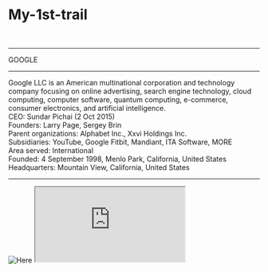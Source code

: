 # My-1st-trail
<br/>
<hr>
<ahref="https://google.com">GOOGLE</a>
<hr>
Google LLC is an American multinational corporation and technology company focusing on online advertising, search engine technology, cloud computing, computer software, quantum computing, e-commerce, consumer electronics, and artificial intelligence.<br/>
CEO: Sundar Pichai (2 Oct 2015)<br/>
Founders: Larry Page, Sergey Brin<br/>
Parent organizations: Alphabet Inc., Xxvi Holdings Inc.<br/>
Subsidiaries: YouTube, Google Fitbit, Mandiant, ITA Software, MORE<br/>
Area served: International<br/>
Founded: 4 September 1998, Menlo Park, California, United States<br/>
Headquarters: Mountain View, California, United States<br/>
<hr>
<img src="https://www.google.com/images/branding/googlelogo/2x/googlelogo_color_92x30dp.png"alt=Here you get">
<iframe src="https://google.com">
</iframe>
